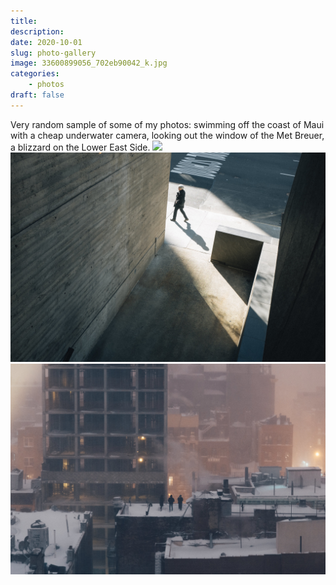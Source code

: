 ```yaml
---
title: 
description: 
date: 2020-10-01
slug: photo-gallery
image: 33600899056_702eb90042_k.jpg
categories:
    - photos
draft: false    
---
```

Very random sample of some of my photos: swimming off the coast of Maui with a cheap underwater camera, looking out the window of the Met Breuer, a blizzard on the Lower East Side.
![](37608895574_e8c04b5e52_o.jpg) ![](37442715464_7c71abdfe6_k.jpg)  ![](33600899056_702eb90042_k.jpg)